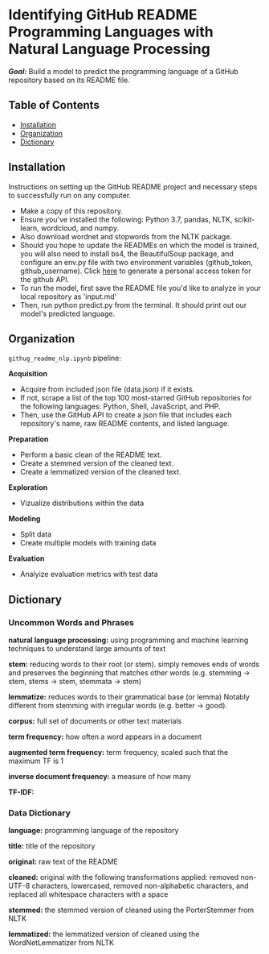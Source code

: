 # Identifying GitHub README Programming Languages with Natural Language Processing

***Goal:*** Build a model to predict the programming language of a GitHub repository based on its README file.

## Table of Contents

- [Installation](#installation)
- [Organization](#organization)
- [Dictionary](#dictionary)

## Installation

Instructions on setting up the GitHub README project and necessary steps to successfully run on any computer. 

- Make a copy of this repository.
- Ensure you've installed the following: Python 3.7, pandas, NLTK, scikit-learn, wordcloud, and numpy.
- Also download wordnet and stopwords from the NLTK package.
- Should you hope to update the READMEs on which the model is trained, you will also need to install bs4, the BeautifulSoup package, and configure an env.py file with two environment variables (github_token, github_username). Click [here](https://github.com/settings/tokens) to generate a personal access token for the github API.
- To run the model, first save the README file you'd like to analyze in your local repository as 'input.md'
- Then, run python predict.py from the terminal. It should print out our model's predicted language.

## Organization

`githug_readme_nlp.ipynb` pipeline:

**Acquisition**
- Acquire from included json file (data.json) if it exists.
- If not, scrape a list of the top 100 most-starred GitHub repositories for the following languages: Python, Shell, JavaScript, and PHP.
- Then, use the GitHub API to create a json file that includes each repository's name, raw README contents, and listed language.

**Preparation**
- Perform a basic clean of the README text.
- Create a stemmed version of the cleaned text.
- Create a lemmatized version of the cleaned text.

**Exploration**
- Vizualize distributions within the data

**Modeling**
- Split data
- Create multiple models with training data

**Evaluation**
- Analyize evaluation metrics with test data

## Dictionary

### Uncommon Words and Phrases

**natural language processing:** using programming and machine learning techniques to understand large amounts of text

**stem:** reducing words to their root (or stem). simply removes ends of words and preserves the beginning that matches other words (e.g. stemming -> stem, stems -> stem, stemmata -> stem)

**lemmatize:** reduces words to their grammatical base (or lemma) Notably different from stemming with irregular words (e.g. better -> good). 

**corpus:** full set of documents or other text materials

**term frequency:** how often a word appears in a document

**augmented term frequency:** term frequency, scaled such that the maximum TF is 1

**inverse document frequency:** a measure of how many

**TF-IDF:**

### Data Dictionary

**language:** programming language of the repository

**title:** title of the repository

**original:** raw text of the README

**cleaned:** original with the following transformations applied: removed non-UTF-8 characters, lowercased, removed non-alphabetic characters, and replaced all whitespace characters with a space

**stemmed:** the stemmed version of cleaned using the PorterStemmer from NLTK

**lemmatized:** the lemmatized version of cleaned using the WordNetLemmatizer from NLTK